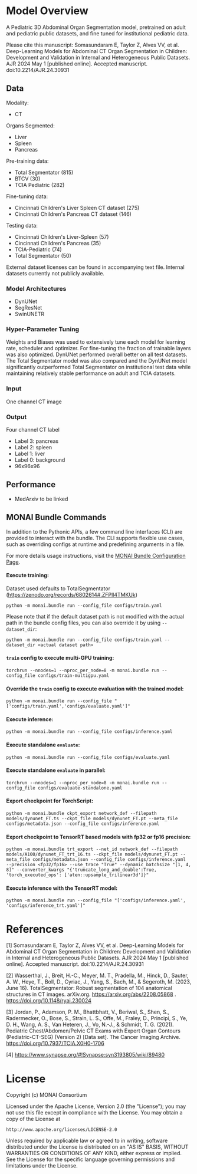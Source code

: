 # Model Overview
A Pediatric 3D Abdominal Organ Segmentation model, pretrained on adult and pediatric public datasets, and fine tuned for institutional pediatric data.

Please cite this manuscript:
Somasundaram E, Taylor Z, Alves VV, et al. Deep-Learning Models for Abdominal CT Organ Segmentation in Children: Development and Validation in Internal and Heterogeneous Public Datasets. AJR 2024 May 1 [published online]. Accepted manuscript. doi:10.2214/AJR.24.30931

## Data
Modality:
- CT

Organs Segmented:
- Liver
- Spleen
- Pancreas

Pre-training data:
- Total Segmentator (815)
- BTCV (30)
- TCIA Pediatric (282)

Fine-tuning data:
- Cincinnati Children's Liver Spleen CT dataset (275)
- Cincinnati Children's Pancreas CT dataset (146)

Testing data:
- Cincinnati Children's Liver-Spleen (57)
- Cincinnati Children's Pancreas (35)
- TCIA-Pediatric (74)
- Total Segmentator (50)

External dataset licenses can be found in accompanying text file. Internal datasets currently not publicly available.

### Model Architectures
- DynUNet
- SegResNet
- SwinUNETR

### Hyper-Parameter Tuning
Weights and Biases was used to extensively tune each model for learning rate, scheduler and optimizer. For fine-tuning the fraction of trainable layers was also optimized. DynUNet performed overall better on all test datasets. The Total Segmentator model was also compared and the DynUNet model significantly outperformed Total Segmentator on institutional test data while maintaining relatively stable performance on adult and TCIA datasets.

### Input
One channel CT image

### Output
Four channel CT label
- Label 3: pancreas
- Label 2: spleen
- Label 1: liver
- Label 0: background
- 96x96x96

## Performance
 - MedArxiv to be linked


## MONAI Bundle Commands
In addition to the Pythonic APIs, a few command line interfaces (CLI) are provided to interact with the bundle. The CLI supports flexible use cases, such as overriding configs at runtime and predefining arguments in a file.

For more details usage instructions, visit the [MONAI Bundle Configuration Page](https://docs.monai.io/en/latest/config_syntax.html).


#### Execute training:
Dataset used defaults to TotalSegmentator (https://zenodo.org/records/6802614#.ZFPll4TMKUk)
```
python -m monai.bundle run --config_file configs/train.yaml
```

Please note that if the default dataset path is not modified with the actual path in the bundle config files, you can also override it by using `--dataset_dir`:

```
python -m monai.bundle run --config_file configs/train.yaml --dataset_dir <actual dataset path>
```

#### `train` config to execute multi-GPU training:

```
torchrun --nnodes=1 --nproc_per_node=8 -m monai.bundle run --config_file configs/train-multigpu.yaml
```

#### Override the `train` config to execute evaluation with the trained model:

```
python -m monai.bundle run --config_file "['configs/train.yaml','configs/evaluate.yaml']"
```

#### Execute inference:

```
python -m monai.bundle run --config_file configs/inference.yaml
```

#### Execute standalone `evaluate`:
```
python -m monai.bundle run --config_file configs/evaluate.yaml
```


#### Execute standalone `evaluate` in parallel:
```
torchrun --nnodes=1 --nproc_per_node=8 -m monai.bundle run --config_file configs/evaluate-standalone.yaml
```


#### Export checkpoint for TorchScript:

```
python -m monai.bundle ckpt_export network_def --filepath models/dynunet_FT.ts --ckpt_file models/dynunet_FT.pt --meta_file configs/metadata.json --config_file configs/inference.yaml
```

#### Export checkpoint to TensorRT based models with fp32 or fp16 precision:

```
python -m monai.bundle trt_export --net_id network_def --filepath models/A100/dynunet_FT_trt_16.ts --ckpt_file models/dynunet_FT.pt --meta_file configs/metadata.json --config_file configs/inference.yaml  --precision <fp32/fp16> --use_trace "True" --dynamic_batchsize "[1, 4, 8]" --converter_kwargs "{'truncate_long_and_double':True, 'torch_executed_ops': ['aten::upsample_trilinear3d']}"
```

#### Execute inference with the TensorRT model:

```
python -m monai.bundle run --config_file "['configs/inference.yaml', 'configs/inference_trt.yaml']"
```

# References

[1] Somasundaram E, Taylor Z, Alves VV, et al. Deep-Learning Models for Abdominal CT Organ Segmentation in Children: Development and Validation in Internal and Heterogeneous Public Datasets. AJR 2024 May 1 [published online]. Accepted manuscript. doi:10.2214/AJR.24.30931

[2] Wasserthal, J., Breit, H.-C., Meyer, M. T., Pradella, M., Hinck, D., Sauter, A. W., Heye, T., Boll, D., Cyriac, J., Yang, S., Bach, M., & Segeroth, M. (2023, June 16). TotalSegmentator: Robust segmentation of 104 anatomical structures in CT images. arXiv.org. https://arxiv.org/abs/2208.05868 . https://doi.org/10.1148/ryai.230024

[3] Jordan, P., Adamson, P. M., Bhattbhatt, V., Beriwal, S., Shen, S., Radermecker, O., Bose, S., Strain, L. S., Offe, M., Fraley, D., Principi, S., Ye, D. H., Wang, A. S., Van Heteren, J., Vo, N.-J., & Schmidt, T. G. (2021). Pediatric Chest/Abdomen/Pelvic CT Exams with Expert Organ Contours (Pediatric-CT-SEG) (Version 2) [Data set]. The Cancer Imaging Archive. https://doi.org/10.7937/TCIA.X0H0-1706

[4] https://www.synapse.org/#!Synapse:syn3193805/wiki/89480

# License
Copyright (c) MONAI Consortium

Licensed under the Apache License, Version 2.0 (the "License");
you may not use this file except in compliance with the License.
You may obtain a copy of the License at

    http://www.apache.org/licenses/LICENSE-2.0

Unless required by applicable law or agreed to in writing, software
distributed under the License is distributed on an "AS IS" BASIS,
WITHOUT WARRANTIES OR CONDITIONS OF ANY KIND, either express or implied.
See the License for the specific language governing permissions and
limitations under the License.
